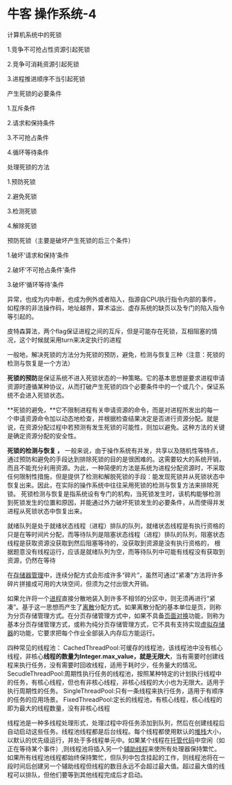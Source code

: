 # 牛客 操作系统-4

计算机系统中的死锁 

1.竞争不可抢占性资源引起死锁 

2.竞争可消耗资源引起死锁 

3.进程推进顺序不当引起死锁 

产生死锁的必要条件 

1.互斥条件 

2.请求和保持条件 

3.不可抢占条件 

4.循环等待条件 

处理死锁的方法 

1.预防死锁 

2.避免死锁 

3.检测死锁 

4.解除死锁 

预防死锁（主要是破坏产生死锁的后三个条件） 

1.破坏‘请求和保持’条件 

2.破坏‘不可抢占条件’条件 

3.破坏‘循环等待’条件

异常，也成为内中断，也成为例外或者陷入，指源自CPU执行指令内部的事件，如程序的非法操作码，地址越界，算术溢出、虚存系统的缺页以及专门的陷入指令等引起的。

皮特森算法，两个flag保证进程之间的互斥，但是可能存在死锁，互相阻塞的情况，这个时候就采用turn来决定执行的进程

一般地，解决死锁的方法分为死锁的预防，避免，检测与恢复三种（注意：死锁的检测与恢复是一个方法）

**死锁的预防**是保证系统不进入死锁状态的一种策略。它的基本思想是要求进程申请资源时遵循某种协议，从而打破产生死锁的四个必要条件中的一个或几个，保证系统不会进入死锁状态。

**死锁的避免，**它不限制进程有关申请资源的命令，而是对进程所发出的每一个申请资源命令加以动态地检查，并根据检查结果决定是否进行资源分配。就是说，在资源分配过程中若预测有发生死锁的可能性，则加以避免。这种方法的关键是确定资源分配的安全性。

**死锁的检测与恢复  ，** 一般来说，由于操作系统有并发，共享以及随机性等特点，通过预防和避免的手段达到排除死锁的目的是很困难的。这需要较大的系统开销，而且不能充分利用资源。为此，一种简便的方法是系统为进程分配资源时，不采取任何限制性措施，但是提供了检测和解脱死锁的手段：能发现死锁并从死锁状态中恢复出来。因此，在实际的操作系统中往往采用死锁的检测与恢复方法来排除死锁。 死锁检测与恢复是指系统设有专门的机构，当死锁发生时，该机构能够检测到死锁发生的位置和原因，并能通过外力破坏死锁发生的必要条件，从而使得并发进程从死锁状态中恢复出来。

就绪队列是处于就绪状态线程（进程）排队的队列，就绪状态线程是有执行资格的只是在等时间片分配，而等待队列是阻塞状态线程（进程）排队的队列，阻塞状态线程是获取资源没获取到然后阻塞等待的，没获取到资源是没有执行资格的， 根据题意没有线程运行，应该是就绪队列为空，而等待队列中可能有线程没有获取到资源，仍然在等待

在[存储器管理](https://baike.baidu.com/item/存储器管理/6627083)中，连续分配方式会形成许多“碎片”，虽然可通过“紧凑”方法将许多碎片拼接成可用的大块空间，但须为之付出很大开销。

如果允许将一个[进程](https://baike.baidu.com/item/进程/382503)直接分散地装入到许多不相邻的分区中，则无须再进行“紧凑”。基于这一思想而产生了[离散](https://baike.baidu.com/item/离散/858263)分配方式。如果离散分配的基本单位是页，则称为分页存储管理方式。在分页存储管理方式中，如果不具备[页面](https://baike.baidu.com/item/页面/5544813)[对换](https://baike.baidu.com/item/对换/2817180)功能，则称为基本分页存储管理方式，或称为纯分页存储管理方式，它不具有支持实现[虚拟存储器](https://baike.baidu.com/item/虚拟存储器/944209)的功能，它要求把每个作业全部装入内存后方能运行。

四种常见的线程池： CachedThreadPool:可缓存的线程池，该线程池中没有核心线程，非核心**线程的数量为Integer.max_value，就是无限大**，当有需要时创建线程来执行任务，没有需要时回收线程，适用于耗时少，任务量大的情况。 SecudleThreadPool:周期性执行任务的线程池，按照某种特定的计划执行线程中的任务，有核心线程，但也有非核心线程，非核心线程的大小也为无限大。适用于执行周期性的任务。 SingleThreadPool:只有一条线程来执行任务，适用于有顺序的任务的应用场景。 FixedThreadPool:定长的线程池，有核心线程，核心线程的即为最大的线程数量，没有非核心线程

线程池是一种多线程处理形式，处理过程中将任务添加到队列，然后在创建线程后自动启动这些任务。线程池线程都是后台线程。每个线程都使用默认的[堆栈](https://baike.baidu.com/item/堆栈)大小，以默认的优先级运行，并处于多线程单元中。如果某个线程在[托管代码](https://baike.baidu.com/item/托管代码)中空闲（如正在等待某个事件）,则线程池将插入另一个[辅助线程](https://baike.baidu.com/item/辅助线程)来使所有处理器保持繁忙。如果所有线程池线程都始终保持繁忙，但队列中包含挂起的工作，则线程池将在一段时间后创建另一个辅助线程但线程的数目永远不会超过最大值。超过最大值的线程可以排队，但他们要等到其他线程完成后才启动。
